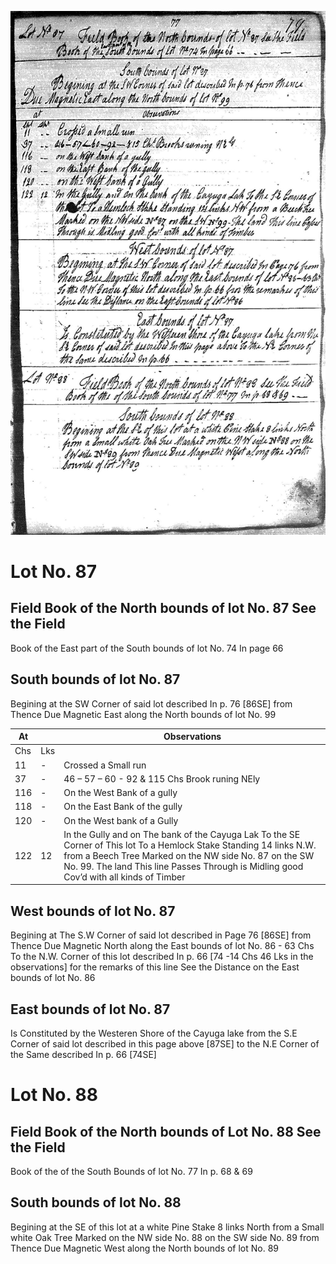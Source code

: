 ![page 77](../image/fieldbook/ovid-page-77.jpg)

# Lot No. 87

## Field Book of the North bounds of lot No. 87 See the Field

Book of the East part of the South bounds of lot No. 74 In page 66 

## South bounds of lot No. 87
Begining at the SW Corner of said lot described In p. 76 [86SE] from Thence Due Magnetic East along the North bounds of lot No. 99

| At |    | Observations |
| -- | -- | ------------ |
| Chs | Lks | |
11 | - | Crossed a Small run
37 | - | 46 – 57 – 60 - 92 & 115 Chs Brook runing NEly 
116 | - | On the West Bank of a gully
118 | - | On the East Bank of the gully
120 | - | On the West bank of a Gully
122 | 12 | In the Gully and on The bank of the Cayuga Lak To the SE Corner of This lot To a Hemlock Stake Standing 14 links N.W.  from a Beech Tree Marked on the NW side No. 87 on the SW No. 99. The land This line Passes Through is Midling good Cov’d  with all kinds of Timber

## West bounds of lot No. 87
Begining at The S.W Corner of said lot described in Page 76 [86SE] from Thence Due Magnetic North along the East bounds of lot No. 86 - 63 Chs To the N.W. Corner of this lot described  In p. 66 [74 -14 Chs 46 Lks in the observations] for the remarks of this line See the Distance on the East bounds of lot No. 86

## East bounds of lot No. 87
Is Constituted by the Westeren Shore of the Cayuga lake from the S.E Corner of said lot described in this page above [87SE] to the N.E  Corner of the Same described In p. 66 [74SE]

# Lot No. 88

## Field Book of the North bounds of Lot No. 88 See the Field
Book of the of the South Bounds of lot No. 77 In p. 68 & 69 

## South bounds of lot No. 88
Begining at the SE of this lot at a white Pine Stake 8 links North from a Small white Oak Tree Marked on the NW side No. 88 on the SW side No. 89 from Thence Due Magnetic West along the North bounds of lot No. 89

